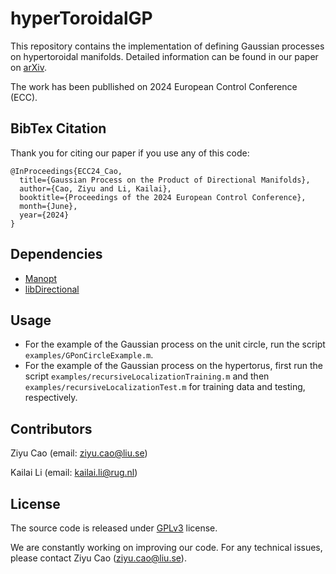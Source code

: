 # hyperToroidalGP
This repository contains the implementation of defining Gaussian processes on hypertoroidal manifolds. Detailed information can be found in our paper on [arXiv](https://arxiv.org/abs/2303.06799).

The work has been publlished on 2024 European Control Conference (ECC).
## BibTex Citation
Thank you for citing our paper if you use any of this code:
```
@InProceedings{ECC24_Cao,
  title={Gaussian Process on the Product of Directional Manifolds},
  author={Cao, Ziyu and Li, Kailai},
  booktitle={Proceedings of the 2024 European Control Conference},
  month={June},
  year={2024}
}
```
## Dependencies
* [Manopt](https://www.manopt.org/)
* [libDirectional](https://github.com/KIT-ISAS/libDirectional)
## Usage
* For the example of the Gaussian process on the unit circle, run the script `examples/GPonCircleExample.m`.
* For the example of the Gaussian process on the hypertorus, first run the script `examples/recursiveLocalizationTraining.m` and then `examples/recursiveLocalizationTest.m` for training data and testing, respectively.
## Contributors
Ziyu Cao (email: ziyu.cao@liu.se)

Kailai Li (email: kailai.li@rug.nl)
## License
The source code is released under [GPLv3](https://www.gnu.org/licenses/) license.

We are constantly working on improving our code. For any technical issues, please contact Ziyu Cao (ziyu.cao@liu.se).
